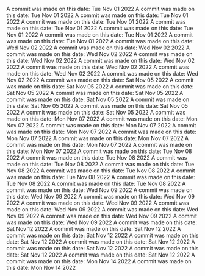 A commit was made on this date: Tue Nov 01 2022
A commit was made on this date: Tue Nov 01 2022
A commit was made on this date: Tue Nov 01 2022
A commit was made on this date: Tue Nov 01 2022
A commit was made on this date: Tue Nov 01 2022
A commit was made on this date: Tue Nov 01 2022
A commit was made on this date: Tue Nov 01 2022
A commit was made on this date: Tue Nov 01 2022
A commit was made on this date: Wed Nov 02 2022
A commit was made on this date: Wed Nov 02 2022
A commit was made on this date: Wed Nov 02 2022
A commit was made on this date: Wed Nov 02 2022
A commit was made on this date: Wed Nov 02 2022
A commit was made on this date: Wed Nov 02 2022
A commit was made on this date: Wed Nov 02 2022
A commit was made on this date: Wed Nov 02 2022
A commit was made on this date: Sat Nov 05 2022
A commit was made on this date: Sat Nov 05 2022
A commit was made on this date: Sat Nov 05 2022
A commit was made on this date: Sat Nov 05 2022
A commit was made on this date: Sat Nov 05 2022
A commit was made on this date: Sat Nov 05 2022
A commit was made on this date: Sat Nov 05 2022
A commit was made on this date: Sat Nov 05 2022
A commit was made on this date: Mon Nov 07 2022
A commit was made on this date: Mon Nov 07 2022
A commit was made on this date: Mon Nov 07 2022
A commit was made on this date: Mon Nov 07 2022
A commit was made on this date: Mon Nov 07 2022
A commit was made on this date: Mon Nov 07 2022
A commit was made on this date: Mon Nov 07 2022
A commit was made on this date: Mon Nov 07 2022
A commit was made on this date: Tue Nov 08 2022
A commit was made on this date: Tue Nov 08 2022
A commit was made on this date: Tue Nov 08 2022
A commit was made on this date: Tue Nov 08 2022
A commit was made on this date: Tue Nov 08 2022
A commit was made on this date: Tue Nov 08 2022
A commit was made on this date: Tue Nov 08 2022
A commit was made on this date: Tue Nov 08 2022
A commit was made on this date: Wed Nov 09 2022
A commit was made on this date: Wed Nov 09 2022
A commit was made on this date: Wed Nov 09 2022
A commit was made on this date: Wed Nov 09 2022
A commit was made on this date: Wed Nov 09 2022
A commit was made on this date: Wed Nov 09 2022
A commit was made on this date: Wed Nov 09 2022
A commit was made on this date: Wed Nov 09 2022
A commit was made on this date: Sat Nov 12 2022
A commit was made on this date: Sat Nov 12 2022
A commit was made on this date: Sat Nov 12 2022
A commit was made on this date: Sat Nov 12 2022
A commit was made on this date: Sat Nov 12 2022
A commit was made on this date: Sat Nov 12 2022
A commit was made on this date: Sat Nov 12 2022
A commit was made on this date: Sat Nov 12 2022
A commit was made on this date: Mon Nov 14 2022
A commit was made on this date: Mon Nov 14 2022
